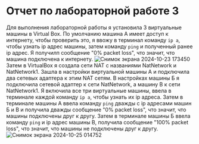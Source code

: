 # Отчет по лабораторной работе 3
Для выполнения лабораторной работы я установила 3 виртуальные машины в Virtual Box.
По умолчанию машина А имеет доступ к интернету, чтобы проверить это, я ввожу в терминал команду `ip a`, чтобы узнать ip адрес машины, затем команду `ping` и полученный ранее ip адрес. Я получилп сообщение "0% packet loss", что значит, что машина подключена к интернету.
![Снимок экрана 2024-10-23 173450](https://github.com/user-attachments/assets/10f40bb5-4dc0-4dc8-b071-206816f45a1c)
Затем в VirtualBox я создала сети NAT с названиями NatNetwork и NatNetwork1. Зашла в настройки виртуальной машины А и подключила два сетевых адаптера к этим NAT сетям. В настройках машины Б я подключила сетевой адаптер к сети NatNetwork, а машину В к сети NatNetwork1.
Я включила все три виртуальные машины, ввела в терминале каждой команду `ip a`, чтобы узнать их ip адреса. Затем в терминале машины А ввела команду `ping` дважды с ip адресами машин Б и В и получила дважды сообщение "0% packet loss", что значит, что машины подключены друг к другу. Затем в терминале машины Б ввела команду `ping` и ip адрес машины В, получила сообщение "100% packet loss", что значит, что машины не подключены друг к другу.
![Снимок экрана 2024-10-25 014752](https://github.com/user-attachments/assets/20ddc952-50fb-4dcb-81c3-588d03891815)

